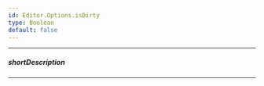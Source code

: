 ```yaml
---
id: Editor.Options.isDirty
type: Boolean
default: false
---
```

---
##### shortDescription
<!-- Description goes here -->

---
<!-- Description goes here -->